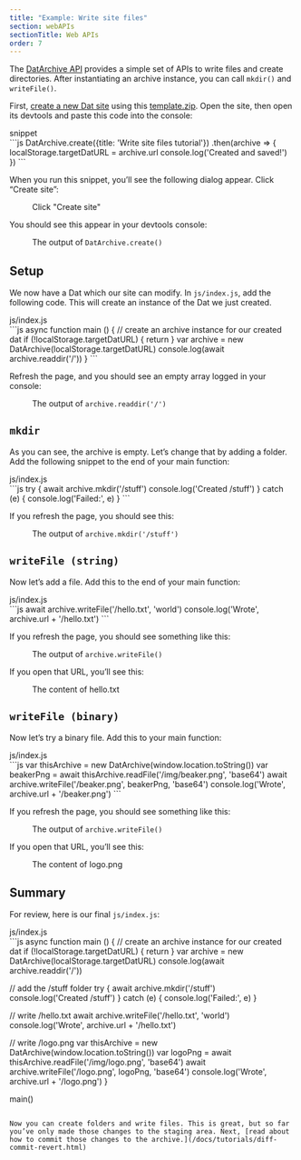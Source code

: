 ```yaml
---
title: "Example: Write site files"
section: webAPIs
sectionTitle: Web APIs
order: 7
---
```


The [DatArchive API](/docs/apis/dat.html) provides a simple set of APIs to write files and create directories. After instantiating an archive instance, you can call `mkdir()` and `writeFile()`.

First, [create a new Dat site](/docs/using-beaker/create-a-site.html) using this [<i class="fa fa-file-archive-o"></i> template.zip](/docs/tutorials/template.zip). Open the site, then open its devtools and paste this code into the console:

<figcaption class="code">snippet</figcaption>
```js
DatArchive.create({title: 'Write site files tutorial'})
  .then(archive => {
    localStorage.targetDatURL = archive.url
    console.log('Created and saved!')
  })
```

When you run this snippet, you’ll see the following dialog appear. Click “Create site”:

<figure>
<img data-src="/img/docs/tut-write-site-files/modal.jpg" >
<figcaption>Click "Create site"</figcaption>
</figure>

You should see this appear in your devtools console:

<figure>
<img data-src="/img/docs/tut-write-site-files/create-site.jpg" >
<figcaption>The output of <code>DatArchive.create()</code></figcaption>
</figure>

## Setup

We now have a Dat which our site can modify. In `js/index.js`, add the following code. This will create an instance of the Dat we just created.

<figcaption class="code">js/index.js</figcaption>
```js
async function main () {
  // create an archive instance for our created dat
  if (!localStorage.targetDatURL) {
    return
  }
  var archive = new DatArchive(localStorage.targetDatURL)
  console.log(await archive.readdir('/'))
}
```

Refresh the page, and you should see an empty array logged in your console:

<figure>
<img data-src="/img/docs/tut-write-site-files/readdir.jpg" >
<figcaption>The output of <code>archive.readdir('/')</code></figcaption>
</figure>

## `mkdir`

As you can see, the archive is empty. Let’s change that by adding a folder. Add the following snippet to the end of your main function:

<figcaption class="code">js/index.js</figcaption>
```js
try {
  await archive.mkdir('/stuff')
  console.log('Created /stuff')
} catch (e) {
  console.log('Failed:', e)
}
```

If you refresh the page, you should see this:

<figure>
<img data-src="/img/docs/tut-write-site-files/mkdir.jpg" >
<figcaption>The output of <code>archive.mkdir('/stuff')</code></figcaption>
</figure>

## `writeFile (string)`

Now let’s add a file. Add this to the end of your main function:

<figcaption class="code">js/index.js</figcaption>
```js
await archive.writeFile('/hello.txt', 'world')
console.log('Wrote', archive.url + '/hello.txt')
```

If you refresh the page, you should see something like this:

<figure>
<img data-src="/img/docs/tut-write-site-files/writefile.jpg" >
<figcaption>The output of <code>archive.writeFile()</code></figcaption>
</figure>

If you open that URL, you’ll see this:

<figure>
<img data-src="/img/docs/tut-write-site-files/writefile-view.png" >
<figcaption>The content of hello.txt</figcaption>
</figure>

## `writeFile (binary)`

Now let’s try a binary file. Add this to your main function:

<figcaption class="code">js/index.js</figcaption>
```js
var thisArchive = new DatArchive(window.location.toString())
var beakerPng = await thisArchive.readFile('/img/beaker.png', 'base64')
await archive.writeFile('/beaker.png', beakerPng, 'base64')
console.log('Wrote', archive.url + '/beaker.png')
```

If you refresh the page, you should see something like this:

<figure>
<img data-src="/img/docs/tut-write-site-files/writefile2.jpg" >
<figcaption>The output of <code>archive.writeFile()</code></figcaption>
</figure>

If you open that URL, you’ll see this:

<figure>
<img data-src="/img/docs/tut-write-site-files/writefile2-view.jpg" >
<figcaption>The content of logo.png</figcaption>
</figure>

## Summary

For review, here is our final `js/index.js`:

<figcaption class="code">js/index.js</figcaption>
```js
async function main () {
  // create an archive instance for our created dat
  if (!localStorage.targetDatURL) {
    return
  }
  var archive = new DatArchive(localStorage.targetDatURL)
  console.log(await archive.readdir('/'))

// add the /stuff folder
try {
await archive.mkdir('/stuff')
console.log('Created /stuff')
} catch (e) {
console.log('Failed:', e)
}

// write /hello.txt
await archive.writeFile('/hello.txt', 'world')
console.log('Wrote', archive.url + '/hello.txt')

// write /logo.png
var thisArchive = new DatArchive(window.location.toString())
var logoPng = await thisArchive.readFile('/img/logo.png', 'base64')
await archive.writeFile('/logo.png', logoPng, 'base64')
console.log('Wrote', archive.url + '/logo.png')
}

main()

```

Now you can create folders and write files. This is great, but so far you’ve only made those changes to the staging area. Next, [read about how to commit those changes to the archive.](/docs/tutorials/diff-commit-revert.html)
```
